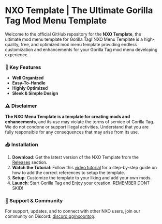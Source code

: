 # NXO Template | The Ultimate Gorilla Tag Mod Menu Template

Welcome to the official GitHub repository for the **NXO Template**, the ultimate mod menu template for Gorilla Tag! NXO Menu Template is a high-quality, free, and optimized mod menu template providing endless customization and enhancements for your Gorilla Tag mod menu developing experience.

### 🚀 Key Features

- **Well Organized**
- **Easy-To-Handle**
- **Highly Optimized**
- **Sleek & Simple Design**

### ⚠️ Disclaimer

**The NXO Menu Template is a template for creating mods and enhancements**, and its use may violate the terms of service of Gorilla Tag. We do not condone or support illegal activities. Understand that you are fully responsible for any consequences that may arise from its use.

### 📥 Installation

1. **Download**: Get the latest version of the NXO Template from the [Releases](https://github.com/NuggetGT/NXO-Menu-Template/releases) section.
2. **Watch the Tutorial**: Follow this [video tutorial]([https://www.youtube.com/watch?v=G08beJqlOHU](https://www.dropbox.com/scl/fi/ukkyb2n8gaivjymho3g03/nxo-template-references.mp4?rlkey=atnk2s5gbtsxp15es433hh6uy&st=muzo5ai3&dl=0)) for a step-by-step guide on how to add the correct references to setup the template.
3. **Setup**: Customize the template to your liking and add your own mods.
4. **Launch**: Start Gorilla Tag and Enjoy your creation.
REMEMBER DONT SKID!

### 💬 Support & Community

For support, updates, and to connect with other NXO users, join our community on Discord: [discord.gg/nxoontop](https://discord.gg/nxoontop).
